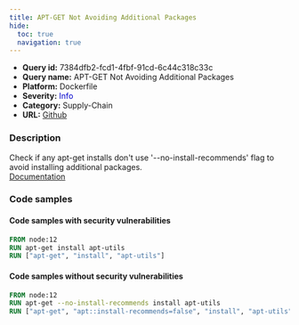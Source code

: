 ```yaml
---
title: APT-GET Not Avoiding Additional Packages
hide:
  toc: true
  navigation: true
---
```


<style>
  .highlight .hll {
    background-color: #ff171742;
  }
  .md-content {
    max-width: 1100px;
    margin: 0 auto;
  }
</style>

-   **Query id:** 7384dfb2-fcd1-4fbf-91cd-6c44c318c33c
-   **Query name:** APT-GET Not Avoiding Additional Packages
-   **Platform:** Dockerfile
-   **Severity:** <span style="color:#00C">Info</span>
-   **Category:** Supply-Chain
-   **URL:** [Github](https://github.com/Checkmarx/kics/tree/master/assets/queries/dockerfile/apt_get_not_avoiding_additional_packages)

### Description
Check if any apt-get installs don't use '--no-install-recommends' flag to avoid installing additional packages.<br>
[Documentation](https://docs.docker.com/engine/reference/builder/#run)

### Code samples
#### Code samples with security vulnerabilities
```dockerfile title="Postitive test num. 1 - dockerfile file" hl_lines="2 3"
FROM node:12
RUN apt-get install apt-utils
RUN ["apt-get", "install", "apt-utils"]
```


#### Code samples without security vulnerabilities
```dockerfile title="Negative test num. 1 - dockerfile file"
FROM node:12
RUN apt-get --no-install-recommends install apt-utils
RUN ["apt-get", "apt::install-recommends=false", "install", "apt-utils"]


```
